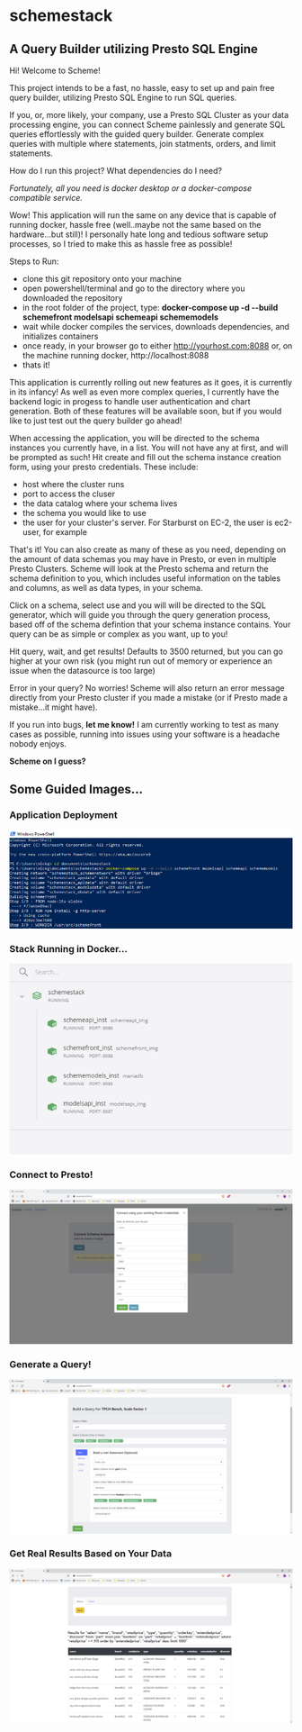 # schemestack
## A Query Builder utilizing Presto SQL Engine

Hi! Welcome to Scheme!

This project intends to be a fast, no hassle, easy to set up and pain free query builder, utilizing Presto SQL Engine to run SQL queries.

If you, or, more likely, your company, use a Presto SQL Cluster as your data processing engine, you can connect Scheme painlessly and generate SQL queries effortlessly with the guided query builder. Generate complex queries with multiple where statements, join statments, orders, and limit statements.

How do I run this project? What dependencies do I need?

*Fortunately, all you need is docker desktop or a docker-compose compatible service.*

Wow! This application will run the same on any device that is capable of running docker, hassle free (well..maybe not the same based on the hardware...but still)! I personally hate long and tedious software setup processes, so I tried to make this as hassle free as possible!

Steps to Run:
  - clone this git repository onto your machine
  - open powershell/terminal and go to the directory where you downloaded the repository
  - in the root folder of the project, type: **docker-compose up -d --build schemefront modelsapi schemeapi schememodels**
  - wait while docker compiles the services, downloads dependencies, and initializes containers
  - once ready, in your browser go to either http://yourhost.com:8088 or, on the machine running docker, http://localhost:8088
  - thats it!

This application is currently rolling out new features as it goes, it is currently in its infancy! As well as even more complex queries, I currently have the backend logic in progess to handle user authentication and chart generation. Both of these features will be
available soon, but if you would like to just test out the query builder go ahead!

When accessing the application, you will be directed to the schema instances you currently have, in a list. You will not have any at first, and will be prompted as such! Hit create and fill out the schema instance creation form, using your presto credentials. These include:
  - host where the cluster runs
  - port to access the cluser
  - the data catalog where your schema lives
  - the schema you would like to use
  - the user for your cluster's server. For Starburst on EC-2, the user is ec2-user, for example

That's it! You can also create as many of these as you need, depending on the amount of data schemas you may have in Presto, or even in multiple Presto Clusters. Scheme will look at the Presto schema and return the schema definition to you, which includes useful information on the tables and columns, as well as data types, in your schema.

Click on a schema, select use and you will will be directed to the SQL generator, which will guide you through the query generation process, based off of the schema defintion that your schema instance contains. Your query can be as simple or complex as you want, up to you!

Hit query, wait, and get results! Defaults to 3500 returned, but you can go higher at your own risk (you might run out of memory or experience an issue when the datasource is too large)

Error in your query? No worries! Scheme will also return an error message directly from your Presto cluster if you made a mistake (or if Presto made a mistake...it might have).

If you run into bugs, **let me know!** I am currently working to test as many cases as possible, running into issues using your software is a headache nobody enjoys.

**Scheme on I guess?**

## Some Guided Images...

### Application Deployment
![alt text](img_directions/powershell.png)

### Stack Running in Docker...
![alt text](img_directions/docker.png)

### Connect to Presto!
![alt text](img_directions/create.png)

### Generate a Query!
![alt text](img_directions/generate.png)

### Get Real Results Based on Your Data
![alt text](img_directions/results.png)
